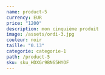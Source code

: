 ```yaml
---
name: product-5
currency: EUR
price: "1200"
description: mon cinquième produit
image: /assets/ordi-3.jpg
couleur: noir
taille: "0.13"
categorie: categorie-1
path: /product-5
sku: sku_HDXGr9BN65HYOF
---
```

